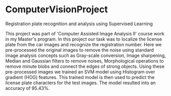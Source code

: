 # ComputerVisionProject
Registration plate recognition and analysis using Supervised Learning 

This project was part of 'Computer Assisted Image Analysis II' course work in my Master's program. In this project our task was to localize the license plate from the car images and recognize the registration number. Here we pre-processed the original images to remove the noise using standard image analysis concepts such as Gray-scale conversion, Image sharpening, Median and Gaussian filters to remove noises, Morphological operations to remove minute blobs and connect the edges of strong objects. Using these pre-processed images we trained an SVM model using Histogram over gradient (HOG) features. This trained model is then used to predict the license plate characters for the test images. The model resulted into an accuracy of 95.43%. 
